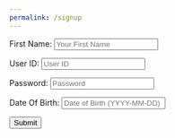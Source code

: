 ```yaml
---
permalink: /signup
---
```



<html lang="en">

<head>
<script>
    //import { uri, options } from '{{site.baseurl}}/assets/js/api/config.js';

    function signUp_user() {
        const enteredName = document.getElementById("name").value;
        const enteredUid = document.getElementById("uid").value;
        const enteredPassword = document.getElementById("password").value;
        const enteredDOB = document.getElementById("dob").value;
        console.log("Name = " + enteredName)
        console.log("Uid = " + enteredUid)
        console.log("Password = " + enteredPassword)
        console.log("dob = " + enteredDOB)
        const signupHeaders = new Headers();
      signupHeaders.set('111', '222');
      
      signupHeaders.set("Accept", "*/*");
      signupHeaders.set("Accept-Language", "en-US,en;q=0.9");
      signupHeaders.set("Content-Type", "application/json");

        signUp_api(enteredName, enteredUid, enteredPassword, enteredDOB)
        
      }
    

    function signUp_api(name, uid, pw, dob){
      let signupHeaders = new Headers();
      signupHeaders.append('111', '222');
      
      signupHeaders.append("Accept", "*/*");
      signupHeaders.append("Accept-Language", "en-US,en;q=0.9");
      signupHeaders.append("Content-Type", "application/json");
      

      var raw = JSON.stringify({
          "name" : name,
          "uid": uid,
          "password": pw,
          "dob": dob
        });

      var requestOptions = {
          method: 'POST',
          headers: signupHeaders,
          body: raw,
          redirect: 'follow'
        };

      fetch("http://localhost:8057/api/users/", requestOptions)
          .then(response => {
            if (response.ok) {
                console.log("Successfully Signed Up");
                alert("Account has been created. You will be directed to login page shortly.");
                window.location.href = "https://eshaank1.github.io/csp2/2024/01/30/LoginPage.html"
              } else {
                console.error("Sign Up Failed");
                // You can handle failed login attempts here
                const errorMessageDiv = document.getElementById('errorMessage');
                errorMessageDiv.innerHTML = '<label style="color: red;">User Sign Up Failed</label>';
              }
          })
          .then(result => { 
            console.log(result);
            
            })
          .catch(error => console.log('error', error));
          

      
      //return response
    }


  </script>
  <meta charset="UTF-8">
  <meta name="viewport" content="width=device-width, initial-scale=1.0">
  <title>Login Page</title>
  <link rel="stylesheet" href="styles.css"> <!-- Include the compiled CSS file -->
</head>

<body>
    <div class="container">
    <form action="javascript:signUp_user()">
    <p><label for="Name">First Name:</label>
     <input type="text" id="name" placeholder="Your First Name" />
    </p>
    <p><label for="uid">User ID:</label> 
    <input type="text" id="uid" placeholder="User ID" />
    </p>
    <p><label for="password">Password:</label>
    <input type="password" id="password" placeholder="Password" />
    </p>
    <p><label for="dob">Date Of Birth:</label>
    <input type="text" id="dob" placeholder="Date of Birth (YYYY-MM-DD)" />
    </p>
    <button class="button-spacing">Submit</button>
    </form>
  </div>
   

   
</body>

</html>